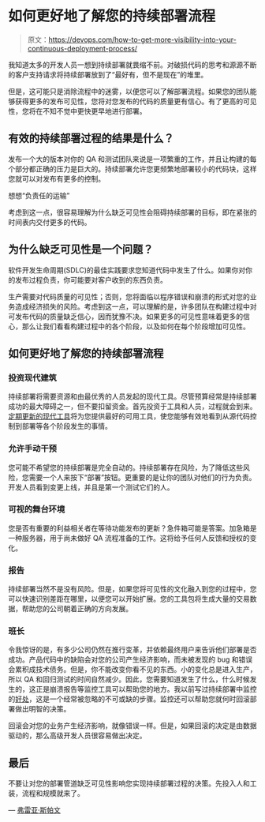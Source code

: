 # 如何更好地了解您的持续部署流程

> 原文：<https://devops.com/how-to-get-more-visibility-into-your-continuous-deployment-process/>

我知道太多的开发人员一想到持续部署就畏缩不前。对破损代码的思考和源源不断的客户支持请求将持续部署放到了“最好有，但不是现在”的堆里。

但是，这可能只是消除流程中的迷雾，以便您可以了解部署流程。如果您的团队能够获得更多的发布可见性，您将对您发布的代码的质量更有信心。有了更高的可见性，您将在不知不觉中更快更早地进行部署。

## 有效的持续部署过程的结果是什么？

发布一个大的版本对你的 QA 和测试团队来说是一项繁重的工作，并且让构建的每个部分都正确的压力是巨大的。持续部署允许您更频繁地部署较小的代码块，这样您就可以对发布有更多的控制。

想想“负责任的运输”

考虑到这一点，很容易理解为什么缺乏可见性会阻碍持续部署的目标，即在紧张的时间表内交付更多的代码。

## 为什么缺乏可见性是一个问题？

软件开发生命周期(SDLC)的最佳实践要求您知道代码中发生了什么。如果你对你的发布过程负责，你可能要对客户收到的东西负责。

生产需要对代码质量的可见性；否则，您将面临以程序错误和崩溃的形式对您的业务造成经济损失的风险。考虑到这一点，可以理解的是，许多团队在构建过程中对可发布代码的质量缺乏信心，因而犹豫不决。如果更多的可见性意味着更多的信心，那么让我们看看构建过程中的各个阶段，以及如何在每个阶段增加可见性。

## 如何更好地了解您的持续部署流程

### 投资现代建筑

持续部署将需要资源和由最优秀的人员发起的现代工具。尽管预算经常是持续部署成功的最大障碍之一，但不要扣留资金。首先投资于工具和人员，过程就会到来。[定期更新的现代工具](https://devops.com/bamboo-jenkins-or-teamcity-which-ci-server-to-choose/)将为您提供最好的可用工具，使您能够有效地看到从源代码控制到部署等各个阶段发生的事情。

### 允许手动干预

您可能不希望您的持续部署是完全自动的。持续部署存在风险，为了降低这些风险，您需要一个人来按下“部署”按钮。更重要的是让你的团队对他们的行为负责。开发人员看到变更上线，并且是第一个测试它们的人。

### 可视的舞台环境

您是否有重要的利益相关者在等待功能发布的更新？急件箱可能是答案。加急箱是一种服务器，用于尚未做好 QA 流程准备的工作。这将给予任何人反馈和授权的变化。

### 报告

持续部署当然不是没有风险。但是，如果您将可见性的文化融入到您的过程中，您可以快速识别差距在哪里，以便您可以开始扩展。您的工具包将生成大量的交易数据，帮助您的公司朝着正确的方向发展。

### 班长

令我惊讶的是，有多少公司仍然在推行变革，并依赖最终用户来告诉他们部署是否成功。产品代码中的缺陷会对您的公司产生经济影响，而未被发现的 bug 和错误会累积成技术债务。但是，你不能改变你看不见的东西。小的变化总是进入生产，所以 QA 和回归测试的时间自然减少。因此，您需要知道发生了什么，什么时候发生的，这正是崩溃报告等监控工具可以帮助您的地方。我以前写过持续部署中监控的[好处](https://raygun.com/blog/continuous-deployment/)，这是一个经常被忽略的不可或缺的步骤。监控还可以帮助您就何时回滚部署做出明智的决策。

回滚会对您的业务产生经济影响，就像错误一样。但是，如果回滚的决定是由数据驱动的，那么高级开发人员很容易做出决定。

## 最后

不要让对您的部署管道缺乏可见性影响您实现持续部署过程的决策。先投入人和工装，流程和规模就来了。

— [弗雷亚·斯帕文](https://devops.com/author/freyja/)